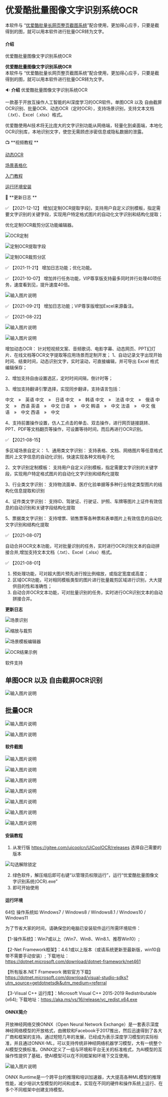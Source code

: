 # 优爱酷批量图像文字识别系统OCR

本软件与 “[优爱酷批量长网页整页截图系统](https://gitee.com/UICOOLCN)”配合使用，更加得心应手，只要是截得到的图，就可以用本软件进行批量OCR转为文字。

#### 介绍
优爱酷批量图像文字识别系统OCR


 **优爱酷批量图像文字识别系统OCR**  
本软件与 “优爱酷批量长网页整页截图系统”配合使用，更加得心应手，只要是截得到的图，就可以用本软件进行批量OCR转为文字。

  :sound: **介绍** 
优爱酷批量图像文字识别系统OCR

一款基于开放互操作人工智能的AI深度学习的OCR软件。单图OCR 以及 自由截屏OCR识别、批量OCR、动态OCR（定时OCR），支持场景识别，支持文本文档（.txt）、Excel（.xlsx）格式。

优爱酷使用AI技术将无比庞大的文字识别功能从网络端，轻量化到桌面端，本地化OCR识别库，本地识别文字，使您无需顾虑涉密信息或隐私数据的泄露。

:tv:  **视频教程 ** 

[动态OCR](https://gitee.com/uicoolcn/UiCoolOCR/attach_files/808990/download/%E5%8A%A8%E6%80%81OCR20210822.mp4)

[场景表格化](https://gitee.com/uicoolcn/UiCoolOCR/attach_files/802467/download/%E5%9C%BA%E6%99%AF%E8%A1%A8%E6%A0%BC%E5%8C%96OCR%E8%A7%86%E9%A2%91%E6%95%99%E7%A8%8B.mp4)

[入门教程](https://gitee.com/uicoolcn/UiCoolOCR/attach_files/788806/download/%E4%BC%98%E7%88%B1%E9%85%B7OCR%E8%A7%86%E9%A2%91%E6%95%99%E7%A8%8B.mp4)


[运行环境安装](https://gitee.com/uicoolcn/UiCoolOCR/attach_files/757064/download/VC_redist.x64_%E8%BF%90%E8%A1%8C%E7%8E%AF%E5%A2%83%E5%AE%89%E8%A3%85%E8%A7%86%E9%A2%91.mp4)



:calendar: **更新日志 **

:white_check_mark: 【2021-12-12】
 增加[定制OCR提取字段]，支持用户自定义识别模板，指定需要文字识别的关键字段，实现用户特定格式图片的自动化文字识别和结构化提取；

优化定制OCR裁剪分区功能编辑器。

![OCR定制](https://gitee.com/uicoolcn/UiCoolOCR/raw/master/%E5%BF%AB%E7%85%A71.png "优爱酷OCR定制")

![定制OCR提取字段](hhttps://gitee.com/uicoolcn/UiCoolOCR/raw/master/%E5%BF%AB%E7%85%A72.png "定制OCR提取字段")

![定制OCR裁剪分区](https://gitee.com/uicoolcn/UiCoolOCR/raw/master/%E5%BF%AB%E7%85%A73.png "定制OCR裁剪分区f")

:white_check_mark: 【2021-11-21】
增加日志功能；优化功能。

:white_check_mark: 【2021-10-07】
增加并行任务功能，VIP尊享版支持最多同时并行处理40项任务，速度看到见，提升速度40倍。

![输入图片说明](https://images.gitee.com/uploads/images/2021/1007/165824_910c149c_5004363.gif "并行多任务.gif")

:white_check_mark: 【2021-09-21】
增加日志功能；VIP尊享版增加Excel来源备注。

 :white_check_mark: 【2021-08-22】

![输入图片说明](https://images.gitee.com/uploads/images/2021/0822/232714_a31ffb58_5004363.png "动态OCR-设置.PNG")

![输入图片说明](https://images.gitee.com/uploads/images/2021/0822/234705_5d37c7d2_5004363.gif "字幕OCR2m.gif")

增加动态OCR：
针对短视频文案、音频歌词、电影字幕、动态网页、PPT幻灯片、在线文档等OCR文字提取等应用场景而定制开发；
1、自动记录文字出现开始时间、结束时间，动态识别文字，实时滚动，可直接编辑，并可导出 Excel 格式编辑保存；

2、增加支持自由设置选区，定时时间间隔，倒计时等；

3、增加支持翻译引擎选择，实现同步翻译，支持语言包括：

中文　»　英语 
中文　»　日语
中文　»　韩语
中文　»　法语
中文　»　俄语
中文　»　西语
英语　»　中文
日语　»　中文
韩语　»　中文
法语　»　中文
俄语　»　中文
西语　»　中文

4、支持前置操作设置，仿人工点击的单击、双击操作，进行网页链接跳转、PPT、PDF等文档翻页等操作，可设置等待时间，而后再进行OCR识别。



 :white_check_mark: 【2021-08-15】

多区域场景自定义：
1、通用类文字识别：
支持表格、文档、网络图片等任意格式图片上文字信息的自动化识别，快速实现各种文档电子化

2、文字识别定制模板：
支持用户自定义识别模板，指定需要文字识别的关键字段，实现用户特定格式图片的自动化文字识别和结构化提取

3、行业类文字识别：
支持物流面单、医疗化验单据等多种行业特定类型图片的结构化信息提取和识别

4、证件类文字识别：
支持ID、驾驶证、行驶证、护照、车牌等图片上证件有效信息的自动识别和关键字段结构化提取

5、票据类文字识别：
支持增票、销售票等各种票和表单图片上有效信息的自动化文字识别和结构化提取

 :white_check_mark: 【2021-08-07】

自动合并OCR文本功能，可对批量识别的任务，实时进行OCR识别文本的自动拼接合并,增加支持文本文档（.txt）、Excel（.xlsx）格式。

 :white_check_mark: 【2021-08-01】

1. 预处理功能，可对超大图片预先进行按比例缩放，或指定宽度或高度；
2. 区域OCR功能，可对相同模板类型的图片进行批量裁剪区域进行识别，大大提供目的性和准确性；
3. 自动合并OCR文本功能，可对批量识别的任务，实时进行OCR识别文本的自动拼接合并。


 **更新日志** 

![场景识别](https://images.gitee.com/uploads/images/2021/0816/005956_cb8b57a4_5004363.png "03.png")

![缩放与裁剪](https://images.gitee.com/uploads/images/2021/0816/010011_85e17bd9_5004363.png "04.png")

![场景模板编辑器](https://images.gitee.com/uploads/images/2021/0816/010021_6f3ba286_5004363.png "05.png")

![OCR结果示例](https://images.gitee.com/uploads/images/2021/0816/010036_b0a8f61f_5004363.png "06.png")




软件支持

## 单图OCR 以及 自由截屏OCR识别
![输入图片说明](https://images.gitee.com/uploads/images/2021/0627/232758_d230b811_5004363.png "快照(1).png")

## 批量OCR
![输入图片说明](https://images.gitee.com/uploads/images/2021/0627/232812_c78b855d_5004363.png "快照(2).png")



![输入图片说明](https://images.gitee.com/uploads/images/2021/0627/232820_0af63d82_5004363.png "快照(3).png")


#### 软件截图


![输入图片说明](https://images.gitee.com/uploads/images/2021/0627/232619_1d589b47_5004363.png "快照(4).png")

![输入图片说明](https://images.gitee.com/uploads/images/2021/0627/232715_6875b342_5004363.png "快照(5).png")

![输入图片说明](https://images.gitee.com/uploads/images/2021/0627/232724_99a69ef3_5004363.png "快照(6).png")

![输入图片说明](https://images.gitee.com/uploads/images/2021/0627/232733_85eb8113_5004363.png "快照(7).png")

![输入图片说明](https://images.gitee.com/uploads/images/2021/0627/232744_191c7a41_5004363.png "快照(8).png")




![输入图片说明](https://images.gitee.com/uploads/images/2021/0627/232812_c78b855d_5004363.png "快照(2).png")

![输入图片说明](https://images.gitee.com/uploads/images/2021/0627/232820_0af63d82_5004363.png "快照(3).png")

#### 安装教程

1.  从发行版 https://gitee.com/uicoolcn/UiCoolOCR/releases 选择自己需要的版本

![勾选解除锁定](https://images.gitee.com/uploads/images/2021/1118/143100_75084125_5004363.jpeg "勾选解除锁定.jpg")

2.  绿色软件，解压缩后即可右键“以管理员权限运行”，运行“优爱酷批量图像文字识别系统(OCR).exe” 
3.  即可开始使用


#### 运行环境

64位 操作系统如  Windows7 / Windows8 / Windows8.1 / Windows10 / Windows11 


为了节省大家的时间，请确保您的电脑已安装软件运行所需环境软件：

【1-操作系统】：Win7或以上（Win7、Win8、Win8.1、推荐Win10）;
 
【2-Net Framework框架】：4.6.1或以上版本（或请系统更新至最新版，win10自带不需要手动安装）;
下载地址： https://dotnet.microsoft.com/download/dotnet-framework/net461
 
【所有版本.NET Framework 微软官方下载】 https://dotnet.microsoft.com/download/visual-studio-sdks?utm_source=getdotnetsdk&utm_medium=referral
 
【3-Visual C++ 运行库】：Microsoft Visual C++ 2015-2019 Redistributable (x64);
下载地址：https://aka.ms/vs/16/release/vc_redist.x64.exe



#### ONNX简介
开放神经网络交换ONNX（Open Neural Network Exchange）是一套表示深度神经网络模型的开放格式，由微软和Facebook于2017推出，然后迅速得到了各大厂商和框架的支持。通过短短几年的发展，已经成为表示深度学习模型的实际标准，并且通过ONNX-ML，可以支持传统非神经网络机器学习模型，大有一统整个AI模型交换标准。ONNX定义了一组与环境和平台无关的标准格式，为AI模型的互操作性提供了基础，使AI模型可以在不同框架和环境下交互使用。

![输入图片说明](https://images.gitee.com/uploads/images/2021/0629/170026_9f51f8b0_5004363.png "ONNX_Runtime_logo_dark.png")

ONNX Runtime是一个跨平台的推理和培训加速器，大大提高各种ML模型的推理性能，减少培训大型模型的时间和成本，实现在不同的硬件和操作系统上运行、在多个不同框架中创建支持模型。
